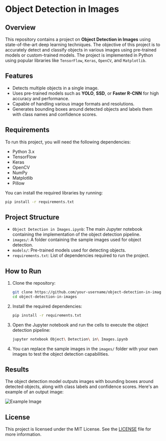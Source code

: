 # Object Detection in Images

## Overview

This repository contains a project on **Object Detection in Images** using state-of-the-art deep learning techniques. The objective of this project is to accurately detect and classify objects in various images using pre-trained models or custom-trained models. The project is implemented in Python using popular libraries like `TensorFlow`, `Keras`, `OpenCV`, and `Matplotlib`.

## Features

- Detects multiple objects in a single image.
- Uses pre-trained models such as **YOLO**, **SSD**, or **Faster R-CNN** for high accuracy and performance.
- Capable of handling various image formats and resolutions.
- Generates bounding boxes around detected objects and labels them with class names and confidence scores.

## Requirements

To run this project, you will need the following dependencies:

- Python 3.x
- TensorFlow
- Keras
- OpenCV
- NumPy
- Matplotlib
- Pillow

You can install the required libraries by running:

```bash
pip install -r requirements.txt
```

## Project Structure

- `Object Detection in Images.ipynb`: The main Jupyter notebook containing the implementation of the object detection pipeline.
- `images/`: A folder containing the sample images used for object detection.
- `models/`: Pre-trained models used for detecting objects.
- `requirements.txt`: List of dependencies required to run the project.

## How to Run

1. Clone the repository:
   ```bash
   git clone https://github.com/your-username/object-detection-in-images.git
   cd object-detection-in-images
   ```

2. Install the required dependencies:
   ```bash
   pip install -r requirements.txt
   ```

3. Open the Jupyter notebook and run the cells to execute the object detection pipeline:
   ```bash
   jupyter notebook Object\ Detection\ in\ Images.ipynb
   ```

4. You can replace the sample images in the `images/` folder with your own images to test the object detection capabilities.

## Results

The object detection model outputs images with bounding boxes around detected objects, along with class labels and confidence scores. Here's an example of an output image:

![Example Image](results/sample_output.png)

## License

This project is licensed under the MIT License. See the [LICENSE](LICENSE) file for more information.
